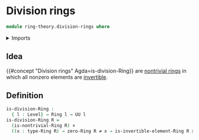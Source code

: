 # Division rings

```agda
module ring-theory.division-rings where
```

<details><summary>Imports</summary>

```agda
open import foundation.cartesian-product-types
open import foundation.negated-equality
open import foundation.universe-levels

open import ring-theory.invertible-elements-rings
open import ring-theory.nontrivial-rings
open import ring-theory.rings
```

</details>

## Idea

{{#concept "Division rings" Agda=is-division-Ring}} are
[nontrivial rings](ring-theory.nontrivial-rings.md) in which all nonzero
elements are [invertible](ring-theory.invertible-elements-rings.md).

## Definition

```agda
is-division-Ring :
  { l : Level} → Ring l → UU l
is-division-Ring R =
  (is-nontrivial-Ring R) ×
  ((x : type-Ring R) → zero-Ring R ≠ x → is-invertible-element-Ring R x)
```

